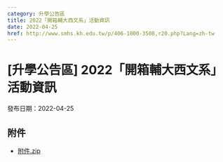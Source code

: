 ```yaml
---
category: 升學公告區
title: 2022「開箱輔大西文系」活動資訊
date: 2022-04-25
href: http://www.smhs.kh.edu.tw/p/406-1000-3508,r20.php?Lang=zh-tw
---
```


# [升學公告區] 2022「開箱輔大西文系」活動資訊

發布日期：2022-04-25



## 附件

- [附件.zip](https://www.smhs.kh.edu.tw/app/index.php?Action=downloadfile&file=WVhSMFlXTm9MekUyTDNCMFlWOHpNamMxWHpjMU1qZ3dNRGhmTlRNMk1EQXVlbWx3&fname=DGGGROTSYWQO41XX50LKSWHGRK30OOLKDGUWTSKK4125MLVWKPROVTPOUSSSPKPO)
